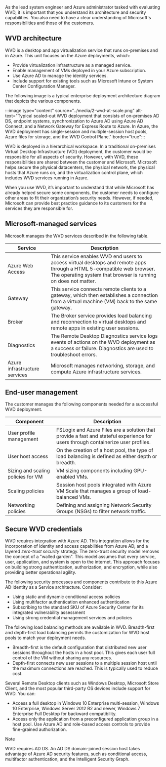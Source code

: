 As the lead system engineer and Azure administrator tasked with evaluating WVD, it is important that you understand its architecture and security capabilities. You also need to have a clear understanding of Microsoft's responsibilities and those of the customers.

## WVD architecture

WVD is a desktop and app virtualization service that runs on-premises and in Azure. This unit focuses on the Azure deployments, which:

- Provide virtualization infrastructure as a managed service.
- Enable management of VMs deployed in your Azure subscription.
- Use Azure AD to manage the identity services.
- Include support for existing tools such as Microsoft Intune or System Center Configuration Manager.

The following image is a typical enterprise deployment architecture diagram that depicts the various components.

:::image type="content" source="../media/2-wvd-at-scale.png" alt-text="Typical scaled-out WVD deployment that consists of on-premises AD DS, endpoint systems, synchronization to Azure AD using Azure AD Connect, and a Network Gateway for Express Route to Azure. In Azure, the WVD deployment has single-session and multiple-session host pools, Azure files for storage, and the WVD Control Plane." border="true":::

WVD is deployed in a hierarchical workspace. In a traditional on-premises Virtual Desktop Infrastructure (VDI) deployment, the customer would be responsible for all aspects of security. However, with WVD, these responsibilities are shared between the customer and Microsoft. Microsoft helps secure the physical datacenters, the physical network, the physical hosts that Azure runs on, and the virtualization control plane, which includes WVD services running in Azure.

When you use WVD, it’s important to understand that while Microsoft has already helped secure some components, the customer needs to configure other areas to fit their organization’s security needs. However, if needed, Microsoft can provide best practice guidance to its customers for the services they are responsible for.

## Microsoft-managed services

Microsoft manages the WVD services described in the following table.

| **Service**                   | **Description**                                              |
| ----------------------------- | ------------------------------------------------------------ |
| Azure Web Access              | This service enables WVD end users to access virtual desktops and remote apps through a HTML 5-compatible web browser. The operating system that browser is running on does not matter. |
| Gateway                       | This service connects remote clients to a gateway, which then establishes a connection from a virtual machine (VM) back to the same gateway. |
| Broker                        | The Broker service provides load balancing and reconnection to virtual desktops and remote apps in existing user sessions. |
| Diagnostics                   | The Remote Desktop Diagnostics service logs events of actions on the WVD deployment as a success or failure. Diagnostics are used to troubleshoot errors. |
| Azure infrastructure services | Microsoft manages networking, storage, and compute Azure infrastructure services. |

## End-user management

The customer manages the following components needed for a successful WVD deployment.

| **Component**                      | **Description**                                              |
| ---------------------------------- | ------------------------------------------------------------ |
| User profile management            | FSLogix and Azure Files are a solution that provide a fast and stateful experience for users through containerize user profiles. |
| User host access                   | On the creation of a host pool, the type of load balancing is defined as either depth or breadth. |
| Sizing and scaling policies for VM | VM sizing components including GPU-enabled VMs.              |
| Scaling policies                   | Session host pools integrated with Azure VM Scale that manages a group of load-balanced VMs. |
| Networking policies                | Defining and assigning Network Security Groups (NSGs) to filter network traffic. |

## Secure WVD credentials

WVD requires integration with Azure AD. This integration allows for the incorporation of identity and access capabilities from Azure AD, and a layered *zero-trust security* strategy. The zero-trust security model removes the concept of a "walled garden". This model assumes that every service, user, application, and system is open to the internet. This approach focuses on building strong authentication, authorization, and encryption, while also providing better operational agility.

The following security processes and components contribute to this Azure AD Identity as a Service architecture. Consider:
- Using static and dynamic conditional access policies
- Using multifactor authentication enhanced authentication
- Subscribing to the standard SKU of Azure Security Center for its integrated vulnerability assessment
- Using strong credential management services and policies

The following load balancing methods are available in WVD. Breadth-first and depth-first load balancing permits the customization for WVD host pools to match your deployment needs.

- Breadth-first is the default configuration that distributed new user sessions throughout the hosts in a host pool. This gives each user full control of the VM without sharing any resources.
- Depth-first connects new user sessions to a multiple session host until the maximum connections are reached. This is typically used to reduce cost.

Several Remote Desktop clients such as Windows Desktop, Microsoft Store Client, and the most popular third-party OS devices include support for WVD. You can:

- Access a full desktop in Windows 10 Enterprise multi-session, Windows 10 Enterprise, Windows Server 2012 R2 and newer, Windows 7 Enterprise Full Desktop for backward compatibility.
- Access only the application from a preconfigured application group in a host pool. Use Azure AD and role-based access controls to provide fine-grained authorization.

> [!NOTE] 
> WVD requires AD DS. An AD DS domain-joined session host takes advantage of Azure AD security features, such as conditional access, multifactor authentication, and the Intelligent Security Graph.
